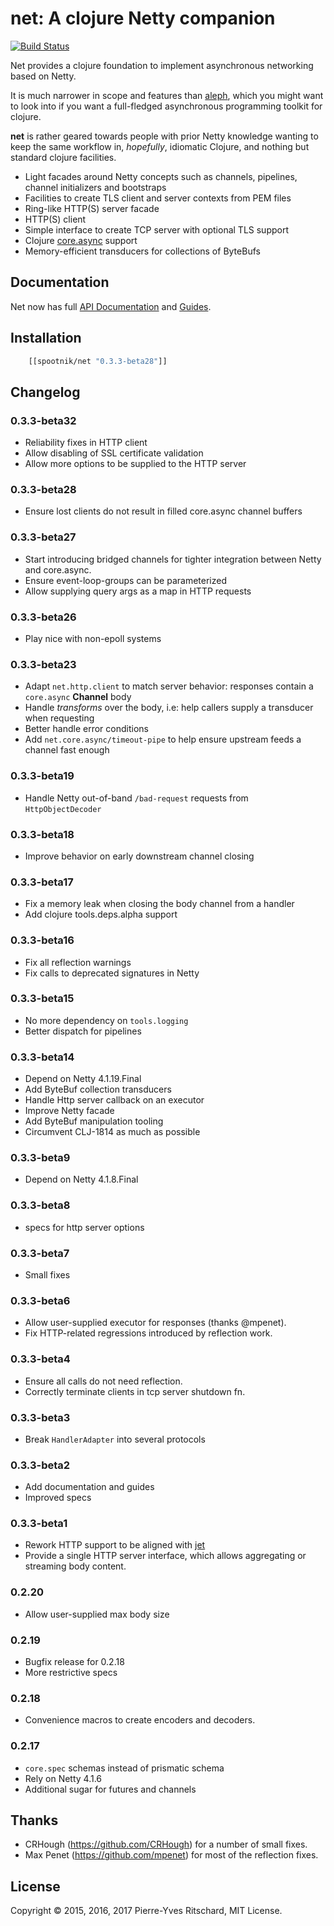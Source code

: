 net: A clojure Netty companion
===============================

[![Build Status](https://secure.travis-ci.org/pyr/net.png)](http://travis-ci.org/pyr/net)

Net provides a clojure foundation to implement asynchronous networking
based on Netty.

It is much narrower in scope and features than
[aleph](https://github.com/ztellman/aleph), which you might want to
look into if you want a full-fledged asynchronous programming toolkit
for clojure.

**net** is rather geared towards people with prior Netty knowledge
wanting to keep the same workflow in, *hopefully*, idiomatic Clojure,
and nothing but standard clojure facilities.

- Light facades around Netty concepts such as channels, pipelines,
  channel initializers and bootstraps
- Facilities to create TLS client and server contexts from PEM files
- Ring-like HTTP(S) server facade
- HTTP(S) client
- Simple interface to create TCP server with optional TLS support
- Clojure [core.async](https://github.com/clojure/core.async) support
- Memory-efficient transducers for collections of ByteBufs

## Documentation

Net now has full [API Documentation](http://pyr.github.io/net) and
[Guides](http://pyr.github.io/net/intro.html).

## Installation

```clojure
    [[spootnik/net "0.3.3-beta28"]]
```

## Changelog

### 0.3.3-beta32

- Reliability fixes in HTTP client
- Allow disabling of SSL certificate validation
- Allow more options to be supplied to the HTTP server

### 0.3.3-beta28

- Ensure lost clients do not result in filled core.async channel buffers

### 0.3.3-beta27

- Start introducing bridged channels for tighter integration between Netty and core.async.
- Ensure event-loop-groups can be parameterized
- Allow supplying query args as a map in HTTP requests

### 0.3.3-beta26

- Play nice with non-epoll systems

### 0.3.3-beta23

- Adapt `net.http.client` to match server behavior: responses contain
  a `core.async` **Channel** body
- Handle *transforms* over the body, i.e: help callers supply a
  transducer when requesting
- Better handle error conditions
- Add `net.core.async/timeout-pipe` to help ensure upstream feeds a
  channel fast enough
  

### 0.3.3-beta19

- Handle Netty out-of-band `/bad-request` requests from `HttpObjectDecoder`

### 0.3.3-beta18

- Improve behavior on early downstream channel closing

### 0.3.3-beta17

- Fix a memory leak when closing the body channel from a handler
- Add clojure tools.deps.alpha support

### 0.3.3-beta16

- Fix all reflection warnings
- Fix calls to deprecated signatures in Netty

### 0.3.3-beta15

- No more dependency on `tools.logging`
- Better dispatch for pipelines

### 0.3.3-beta14

- Depend on Netty 4.1.19.Final
- Add ByteBuf collection transducers
- Handle Http server callback on an executor
- Improve Netty facade
- Add ByteBuf manipulation tooling
- Circumvent CLJ-1814 as much as possible

### 0.3.3-beta9

- Depend on Netty 4.1.8.Final

### 0.3.3-beta8

- specs for http server options

### 0.3.3-beta7

- Small fixes

### 0.3.3-beta6

- Allow user-supplied executor for responses (thanks @mpenet).
- Fix HTTP-related regressions introduced by reflection work.

### 0.3.3-beta4

- Ensure all calls do not need reflection.
- Correctly terminate clients in tcp server shutdown fn.

### 0.3.3-beta3

- Break `HandlerAdapter` into several protocols

### 0.3.3-beta2

- Add documentation and guides
- Improved specs

### 0.3.3-beta1

- Rework HTTP support to be aligned with
  [jet](https://github.com/mpenet/jet)
- Provide a single HTTP server interface, which allows aggregating or
  streaming body content.

### 0.2.20

- Allow user-supplied max body size

### 0.2.19

- Bugfix release for 0.2.18
- More restrictive specs

### 0.2.18

- Convenience macros to create encoders and decoders.

### 0.2.17

- `core.spec` schemas instead of prismatic schema
- Rely on Netty 4.1.6
- Additional sugar for futures and channels

## Thanks

- CRHough (https://github.com/CRHough) for a number of small fixes.
- Max Penet (https://github.com/mpenet) for most of the reflection fixes.

## License

Copyright © 2015, 2016, 2017 Pierre-Yves Ritschard, MIT License.
